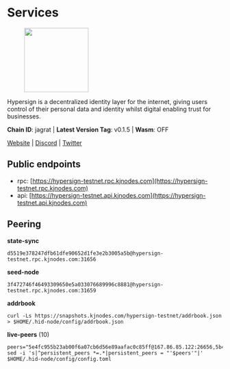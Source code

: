 # Services

<figure><img src="https://raw.githubusercontent.com/kj89/testnet_manuals/main/pingpub/logos/hypersign.png" width="150" alt=""><figcaption></figcaption></figure>

Hypersign is a decentralized identity layer for the internet, giving  users control of their personal data and identity whilst digital  enabling trust for businesses.

**Chain ID**: jagrat | **Latest Version Tag**: v0.1.5 | **Wasm**: OFF

[Website](https://hypersign.id) | [Discord](https://discord.gg/DmuUjMrHVw) | [Twitter](https://twitter.com/hypersignchain)


## Public endpoints

* rpc: [https://hypersign-testnet.rpc.kjnodes.com](https://hypersign-testnet.rpc.kjnodes.com)
* api: [https://hypersign-testnet.api.kjnodes.com](https://hypersign-testnet.api.kjnodes.com)

## Peering

**state-sync**

```
d5519e378247dfb61dfe90652d1fe3e2b3005a5b@hypersign-testnet.rpc.kjnodes.com:31656
```

**seed-node**

```
3f472746f46493309650e5a033076689996c8881@hypersign-testnet.rpc.kjnodes.com:31659
```

**addrbook**
```
curl -Ls https://snapshots.kjnodes.com/hypersign-testnet/addrbook.json > $HOME/.hid-node/config/addrbook.json
```

**live-peers** (10)
```
peers="5e4fc955b23ab00f6a07cb6d56e89aafac0c85ff@167.86.85.122:26656,5b4482bfe02384184470070c3d3a4465cf0c18d4@144.91.82.61:31656,1e3f0aeb6f2a2017b122af2461a75c9695790954@65.108.233.109:10956,bd2ae9f1c42183104719f7c44be078bb7d282a61@65.109.92.241:11056,b946e1722d17420f911dd58d716964b43dfd12a9@65.108.238.217:11204,ce6686036f6554deb0490103dcc201172e7c3f2f@81.0.220.131:26656,1de2abae74a4c5fd7d96d9869ef02187f81498f0@134.209.238.66:26656,4aa182ce191cd089929544fe0612d33a02a2cde9@46.17.250.145:26656,d5519e378247dfb61dfe90652d1fe3e2b3005a5b@65.109.68.190:31656,22d2b3587e2ce6ae750c189b12461e7315d08ae4@167.235.151.119:26656"
sed -i 's|^persistent_peers *=.*|persistent_peers = "'$peers'"|' $HOME/.hid-node/config/config.toml
```
